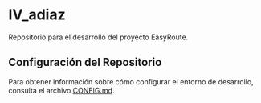 # IV_adiaz
Repositorio para el desarrollo del proyecto EasyRoute.

## Configuración del Repositorio
Para obtener información sobre cómo configurar el entorno de desarrollo, consulta el archivo [CONFIG.md](./CONFIG.md).


